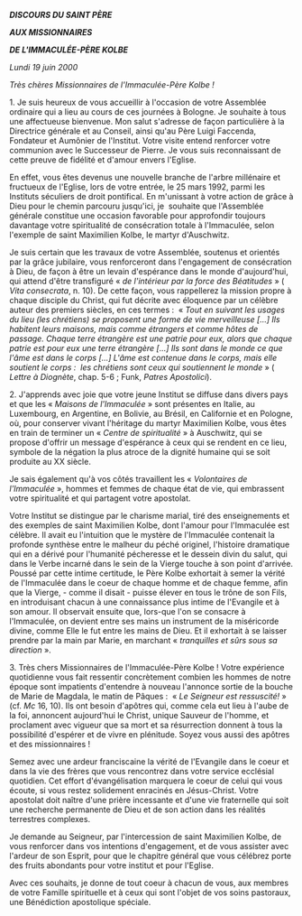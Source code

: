 ***DISCOURS DU SAINT PÈRE***

***AUX MISSIONNAIRES***

***DE L'IMMACULÉE-PÈRE KOLBE***

*Lundi 19 juin 2000*

*Très chères Missionnaires de l'Immaculée-Père Kolbe !*

1. Je suis heureux de vous accueillir à l'occasion de votre Assemblée ordinaire qui a lieu au cours de ces journées à Bologne. Je souhaite à tous une affectueuse bienvenue. Mon salut s'adresse de façon particulière à la Directrice générale et au Conseil, ainsi qu'au Père Luigi Faccenda, Fondateur et Aumônier de l'Institut. Votre visite entend renforcer votre communion avec le Successeur de Pierre. Je vous suis reconnaissant de cette preuve de fidélité et d'amour envers l'Eglise.

En effet, vous êtes devenus une nouvelle branche de l'arbre millénaire et fructueux de l'Eglise, lors de votre entrée, le 25 mars 1992, parmi les Instituts séculiers de droit pontifical. En m'unissant à votre action de grâce à Dieu pour le chemin parcouru jusqu'ici, je  souhaite que l'Assemblée générale constitue une occasion favorable pour approfondir toujours davantage votre spiritualité de consécration totale à l'Immaculée, selon l'exemple de saint Maximilien Kolbe, le martyr d'Auschwitz.

Je suis certain que les travaux de votre Assemblée, soutenus et orientés par la grâce jubilaire, vous renforceront dans l'engagement de consécration à Dieu, de façon à être un levain d'espérance dans le monde d'aujourd'hui, qui attend d'être transfiguré « *de l'intérieur par la force des Béatitudes* » ( *Vita consecrata*, n. 10). De cette façon, vous rappellerez la mission propre à chaque disciple du Christ, qui fut décrite avec éloquence par un célèbre auteur des premiers siècles, en ces termes :  « *Tout en suivant les usages du lieu (les chrétiens) se proposent une forme de vie merveilleuse [...] Ils habitent leurs maisons, mais comme étrangers et comme hôtes de passage. Chaque terre étrangère est une patrie pour eux, alors que chaque patrie est pour eux une terre étrangère [...] Ils sont dans le monde ce que l'âme est dans le corps [...] L'âme est contenue dans le corps, mais elle soutient le corps :  les chrétiens sont ceux qui soutiennent le monde* » ( *Lettre à Diognète*, chap. 5-6 ; Funk, *Patres Apostolici*).

2. J'apprends avec joie que votre jeune Institut se diffuse dans divers pays et que les « *Maisons de l'Immaculée* » sont présentes en Italie, au Luxembourg, en Argentine, en Bolivie, au Brésil, en Californie et en Pologne, où, pour conserver vivant l'héritage du martyr Maximilien Kolbe, vous êtes en train de terminer un « *Centre de spiritualité* » à Auschwitz, qui se propose d'offrir un message d'espérance à ceux qui se rendent en ce lieu, symbole de la négation la plus atroce de la dignité humaine qui se soit produite au XX siècle.

Je sais également qu'à vos côtés travaillent les « *Volontaires de l'Immaculée* », hommes et femmes de chaque état de vie, qui embrassent votre spiritualité et qui partagent votre apostolat.

Votre Institut se distingue par le charisme marial, tiré des enseignements et des exemples de saint Maximilien Kolbe, dont l'amour pour l'Immaculée est célèbre. Il avait eu l'intuition que le mystère de l'Immaculée contenait la profonde synthèse entre le malheur du péché originel, l'histoire dramatique qui en a dérivé pour l'humanité pécheresse et le dessein divin du salut, qui dans le Verbe incarné dans le sein de la Vierge touche à son point d'arrivée. Poussé par cette intime certitude, le Père Kolbe exhortait à semer la vérité de l'Immaculée dans le coeur de chaque homme et de chaque femme, afin que la Vierge, - comme il disait - puisse élever en tous le trône de son Fils, en introduisant chacun à une connaissance plus intime de l'Evangile et à son amour. Il observait ensuite que, lors-que l'on se consacre à l'Immaculée, on devient entre ses mains un instrument de la miséricorde divine, comme Elle le fut entre les mains de Dieu. Et il exhortait à se laisser prendre par la main par Marie, en marchant « *tranquilles et sûrs sous sa direction* ».

3. Très chers Missionnaires de l'Immaculée-Père Kolbe ! Votre expérience quotidienne vous fait ressentir concrètement combien les hommes de notre époque sont impatients d'entendre à nouveau l'annonce sortie de la bouche de Marie de Magdala, le matin de Pâques :  « *Le Seigneur est ressuscité!* » (cf. *Mc* 16, 10). Ils ont besoin d'apôtres qui, comme cela eut lieu à l'aube de la foi, annoncent aujourd'hui le Christ, unique Sauveur de l'homme, et proclament avec vigueur que sa mort et sa résurrection donnent à tous la possibilité d'espérer et de vivre en plénitude. Soyez vous aussi des apôtres et des missionnaires !

Semez avec une ardeur franciscaine la vérité de l'Evangile dans le coeur et dans la vie des frères que vous rencontrez dans votre service ecclésial quotidien. Cet effort d'évangélisation marquera le coeur de celui qui vous écoute, si vous restez solidement enracinés en Jésus-Christ. Votre apostolat doit naître d'une prière incessante et d'une vie fraternelle qui soit une recherche permanente de Dieu et de son action dans les réalités terrestres complexes.

Je demande au Seigneur, par l'intercession de saint Maximilien Kolbe, de vous renforcer dans vos intentions d'engagement, et de vous assister avec l'ardeur de son Esprit, pour que le chapitre général que vous célébrez porte des fruits abondants pour votre institut et pour l'Eglise.

Avec ces souhaits, je donne de tout coeur à chacun de vous, aux membres de votre Famille spirituelle et à ceux qui sont l'objet de vos soins pastoraux, une Bénédiction apostolique spéciale.